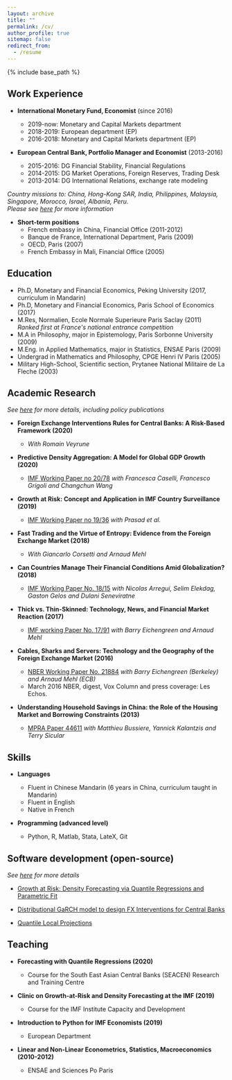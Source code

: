 ```yaml
---
layout: archive
title: ""
permalink: /cv/
author_profile: true
sitemap: false
redirect_from:
  - /resume
---
```


{% include base_path %}

## Work Experience

* **International Monetary Fund, Economist** (since 2016)
  * 2019-now: Monetary and Capital Markets department
  * 2018-2019: European department (EP)
  * 2016-2018: Monetary and Capital Markets department (EP)  
      

* **European Central Bank, Portfolio Manager and Economist** (2013-2016)
  * 2015-2016: DG Financial Stability, Financial Regulations 
  * 2014-2015: DG Market Operations, Foreign Reserves, Trading Desk 
  * 2013-2014: DG International Relations, exchange rate modeling  

*Country missions to: China, Hong-Kong SAR, India, Philippines, Malaysia,
Singapore, Morocco, Israel, Albania, Peru.*  
*Please see [here](https://romainlafarguette.github.io/country/) for more information*  

* **Short-term positions**
  * French embassy in China, Financial Office (2011-2012)
  * Banque de France, International Department, Paris (2009)
  * OECD, Paris (2007)
  * French Embassy in Mali, Financial Office (2005)

## Education

  * Ph.D, Monetary and Financial Economics, Peking University (2017, curriculum in Mandarin)  
  * Ph.D, Monetary and Financial Economics, Paris School of Economics (2017)  
  * M.Res, Normalien, Ecole Normale Superieure Paris Saclay (2011)  
    *Ranked first at France's national entrance competition*
  * M.A in Philosophy, major in Epistemology, Paris Sorbonne University (2009)     
  * M.Eng. in Applied Mathematics, major in Statistics, ENSAE Paris (2009)  
  * Undergrad in Mathematics and Philosophy, CPGE Henri IV Paris (2005)  
  * Military High-School, Scientific section, Prytanee National Militaire de
    La Fleche (2003)  

## Academic Research

*See [here](https://romainlafarguette.github.io/research/) for more details,
including policy publications*  

* **Foreign Exchange Interventions Rules for Central Banks: A Risk-Based Framework (2020)**
  * *With Romain Veyrune*

* **Predictive Density Aggregation: A Model for Global GDP Growth (2020)** 
  * [IMF Working Paper no 20/78](https://www.imf.org/en/Publications/WP/Issues/2020/05/29/Predictive-Density-Aggregation-A-Model-for-Global-GDP-Growth-49441) *with Francesca Caselli, Francesco Grigoli and Changchun Wang*
  
* **Growth at Risk: Concept and Application in IMF Country Surveillance (2019)**
  * [IMF Working Paper no
    19/36](https://www.imf.org/en/Publications/WP/Issues/2019/02/21/Growth-at-Risk-Concept-and-Application-in-IMF-Country-Surveillance-46567)
    *with Prasad et al.*
  
* **Fast Trading and the Virtue of Entropy: Evidence from the Foreign Exchange Market (2018)** 
  * *With Giancarlo Corsetti and Arnaud Mehl*

* **Can Countries Manage Their Financial Conditions Amid Globalization? (2018)**
  * [IMF Working Paper No. 18/15](https://www.imf.org/en/Publications/WP/Issues/2018/01/24/Can-Countries-Manage-Their-Financial-Conditions-Amid-Globalization-45581) *with Nicolas Arregui, Selim Elekdag, Gaston Gelos and Dulani Seneviratne*
      
* **Thick vs. Thin-Skinned:  Technology, News, and Financial Market Reaction (2017)** 
  *  [IMF working Paper
  No. 17/91](https://www.imf.org/en/Publications/WP/Issues/2017/04/07/Thick-vs-44810)
  *with Barry Eichengreen and Arnaud Mehl*

* **Cables, Sharks and Servers: Technology and the Geography of the Foreign
  Exchange Market (2016)** 
  * [NBER Working Paper No. 21884](https://www.nber.org/papers/w21884) *with Barry Eichengreen (Berkeley) and Arnaud Mehl (ECB)*
  * March 2016 NBER, digest, Vox Column and press coverage: Les Echos.

* **Understanding Household Savings in China: the Role of the Housing Market
 and Borrowing Constraints (2013)**
   * [MPRA Paper 44611](https://ideas.repec.org/p/pra/mprapa/44611.html) *with Matthieu Bussiere, Yannick Kalantzis and Terry Sicular* 
  

## Skills  
* **Languages**  
  * Fluent in Chinese Mandarin (6 years in China, curriculum taught in Mandarin)
  * Fluent in English
  * Native in French
  
* **Programming (advanced level)**  
  * Python, R, Matlab, Stata, LateX, Git


## Software development (open-source)  

*See [here](https://romainlafarguette.github.io/software/) for more details*  

* [Growth at Risk: Density Forecasting via Quantile Regressions and Parametric
Fit](https://github.com/IMFGAR/GaR) 

* [Distributional GaRCH model to design FX Interventions for Central
Banks](https://github.com/romainlafarguette/varfxi) 

* [Quantile Local Projections](https://github.com/romainlafarguette/quantileproj)


## Teaching  

* **Forecasting with Quantile Regressions (2020)**
  * Course for the South East Asian Central Banks (SEACEN) Research and
  Training Centre  

* **Clinic on Growth-at-Risk and Density Forecasting at the IMF (2019)**
  * Course for the IMF Institute Capacity and Development  

* **Introduction to Python for IMF Economists (2019)**
  * European Department  

* **Linear and Non-Linear Econometrics, Statistics, Macroeconomics (2010-2012)**
  * ENSAE and Sciences Po Paris  


